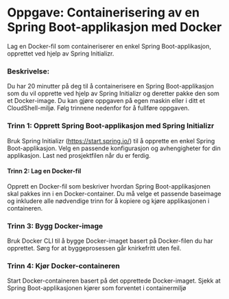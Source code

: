 # Oppgave: Containerisering av en Spring Boot-applikasjon med Docker

Lag en Docker-fil som containeriserer en enkel Spring Boot-applikasjon, opprettet ved hjelp av Spring Initializr.

### Beskrivelse:

Du har 20 minutter på deg til å containerisere en Spring Boot-applikasjon som du vil opprette ved hjelp av Spring Initializr og deretter pakke den som et Docker-image. Du kan gjøre oppgaven på egen maskin eller i ditt et CloudShell-miljø. Følg trinnene nedenfor for å fullføre oppgaven. 

### Trinn 1: Opprett Spring Boot-applikasjon med Spring Initializr
Bruk Spring Initializr (https://start.spring.io/) til å opprette en enkel Spring Boot-applikasjon. Velg en passende konfigurasjon og avhengigheter for din applikasjon. Last ned prosjektfilen når du er ferdig.

#### Trinn 2: Lag en Docker-fil
Opprett en Docker-fil som beskriver hvordan Spring Boot-applikasjonen skal pakkes inn i en Docker-container. Du må velge et passende baseimage og inkludere alle nødvendige trinn for å kopiere og kjøre applikasjonen i containeren.

### Trinn 3: Bygg Docker-image
Bruk Docker CLI til å bygge Docker-imaget basert på Docker-filen du har opprettet. Sørg for at byggeprosessen går knirkefritt uten feil.

### Trinn 4: Kjør Docker-containeren
Start Docker-containeren basert på det opprettede Docker-imaget. Sjekk at Spring Boot-applikasjonen kjører som forventet i containermiljø
